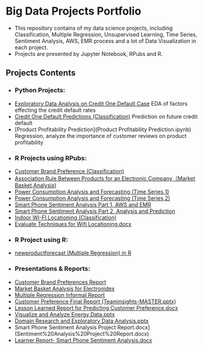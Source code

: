 # Big Data Projects Portfolio

* This repository contains of my data science projects, including Classification, Multiple Regression, Unsupervised Learning, Time Series, Sentiment Analysis, AWS, EMR process and a lot of Data Visualization in each project.
* Projects are presented by Jupyter Notebook, RPubs and R.

## Projects Contents

- ### Python Projects:
* [Exploratory Data Analysis on Credit One Default Case](EDA-C5T2.ipynb) EDA of factors effecting the credit default rates
* [Credit One Default Predictions (Classification)](Credit_One_Classification.ipynb) Prediction on future credit default
* [Product Profitability Prediction](Product Profitability Prediction.ipynb) Regression, analyze the importance of customer reviews on product profitability

- ### R Projects using RPubs:	
* [Customer Brand Preference (Classification)](http://rpubs.com/linlinmao/brandpreference)
* [Association Rule Between Products for an Electronic Company（Market Basket Analysis)](http://rpubs.com/linlinmao/559584)
* [Power Consumption Analysis and Forecasting (Time Series 1)](http://rpubs.com/linlinmao/time_series_1)
* [Power Consumption Analysis and Forecasting (Time Series 2)](http://rpubs.com/linlinmao/time_series_2)
* [Smart Phone Sentiment Analysis Part 1, AWS and EMR](http://rpubs.com/linlinmao/sentiment_analysis_1)
* [Smart Phone Sentiment Analysis Part 2, Analysis and Prediction](http://rpubs.com/linlinmao/558226)
* [Indoor WI-FI Locationing (Classification)](http://rpubs.com/linlinmao/indoor_wifi_locationing)
* [Evaluate Techniques for Wifi Locationing.docx](Evaluate%20Techniques%20for%20Wifi%20Locationing.docx)

- ### R Project using R:
* [newproductforecast (Multiple Regression) in R](newproductforecast.R)

- ### Presentations & Reports:
* [Customer Brand Preferences Report](Customer%20Brand%20Preferences%20Report.docx)
* [Market Basket Analysis for Electronidex](Market%20Basket%20Analysis%20for%20Electronidex.docx)
* [Multiple Regression Informal Report](Multiple%20Regression%20Informal%20Report.docx)
* [Customer Preference Final Report (Teaminsights-MASTER.pptx)](C2T5-TeamInsights-MASTER.pptx)
* [Lesson Learned Report for Predicting Customer Preference.docx](Lesson%20Learned%20Report%20for%20Predicting%20Customer%20Preference.docx----Final%20Web%20Version.docx)
* [Visualize and Analyze Energy Data.pptx](Visualize%20and%20Analyze%20Energy%20Data.pptx)
* [Domain Research and Exploratory Data Analysis.pptx](Domain%20Research%20and%20Exploratory%20Data%20Analysis.pptx)
* Smart Phone Sentiment Analysis Project Report.docx](Sentiment%20Analysis%20Project%20Report.docx)
* [Learner Report- Smart Phone Sentiment Analysis.docx](Learner%20Report-%20Sentiment%20Analysis.docx)










 



